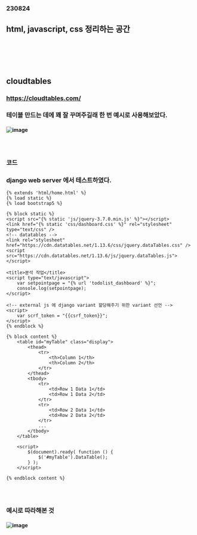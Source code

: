 ### 230824
## html, javascript, css 정리하는 공간
### <br/><br/><br/>

## cloudtables
### https://cloudtables.com/
### 테이블 만드는 데에 꽤 잘 꾸며주길래 한 번 예시로 사용해보았다.
#### ![image](https://github.com/Shin-jongwhan/TIL/assets/62974484/43e51cc1-340d-446a-a295-94cda64d1d89)
### <br/>

### 코드
### django web server 에서 테스트하였다.
```
{% extends 'html/home.html' %}
{% load static %}
{% load bootstrap5 %}

{% block static %}
<script src="{% static 'js/jquery-3.7.0.min.js' %}"></script>
<link href="{% static 'css/dashboard.css' %}" rel="stylesheet" type="text/css" />
<!-- datatables -->
<link rel="stylesheet" href="https://cdn.datatables.net/1.13.6/css/jquery.dataTables.css" />
<script src="https://cdn.datatables.net/1.13.6/js/jquery.dataTables.js"></script>

<title>분석 작업</title>
<script type="text/javascript">
    var setpointpage = "{% url 'todolist_dashboard' %}";
    console.log(setpointpage);
</script>

<!-- external js 에 django variant 할당해주기 위한 variant 선언 -->
<script>
    var scrf_token = "{{csrf_token}}";
</script>
{% endblock %}

{% block content %}
    <table id="myTable" class="display">
        <thead>
            <tr>
                <th>Column 1</th>
                <th>Column 2</th>
            </tr>
        </thead>
        <tbody>
            <tr>
                <td>Row 1 Data 1</td>
                <td>Row 1 Data 2</td>
            </tr>
            <tr>
                <td>Row 2 Data 1</td>
                <td>Row 2 Data 2</td>
            </tr>
            ...
        </tbody>
    </table>

    <script>
        $(document).ready( function () {
            $('#myTable').DataTable();
        } );
    </script>

{% endblock content %}
```
### <br/>


### 예시로 따라해본 것
#### ![image](https://github.com/Shin-jongwhan/TIL/assets/62974484/4c79a6f2-2123-4837-a17f-13e4fcb499ba)
### <br/><br/><br/>


